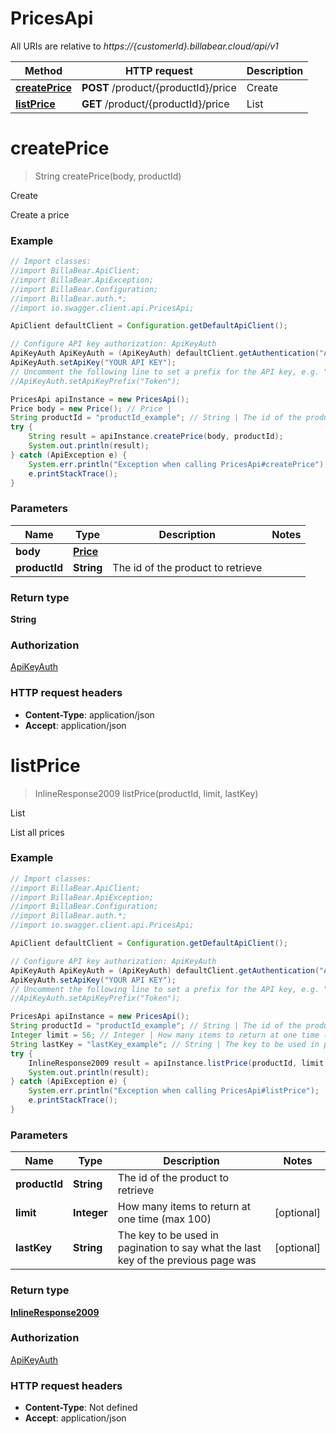 # PricesApi

All URIs are relative to *https://{customerId}.billabear.cloud/api/v1*

Method | HTTP request | Description
------------- | ------------- | -------------
[**createPrice**](PricesApi.md#createPrice) | **POST** /product/{productId}/price | Create
[**listPrice**](PricesApi.md#listPrice) | **GET** /product/{productId}/price | List

<a name="createPrice"></a>
# **createPrice**
> String createPrice(body, productId)

Create

Create a price

### Example
```java
// Import classes:
//import BillaBear.ApiClient;
//import BillaBear.ApiException;
//import BillaBear.Configuration;
//import BillaBear.auth.*;
//import io.swagger.client.api.PricesApi;

ApiClient defaultClient = Configuration.getDefaultApiClient();

// Configure API key authorization: ApiKeyAuth
ApiKeyAuth ApiKeyAuth = (ApiKeyAuth) defaultClient.getAuthentication("ApiKeyAuth");
ApiKeyAuth.setApiKey("YOUR API KEY");
// Uncomment the following line to set a prefix for the API key, e.g. "Token" (defaults to null)
//ApiKeyAuth.setApiKeyPrefix("Token");

PricesApi apiInstance = new PricesApi();
Price body = new Price(); // Price | 
String productId = "productId_example"; // String | The id of the product to retrieve
try {
    String result = apiInstance.createPrice(body, productId);
    System.out.println(result);
} catch (ApiException e) {
    System.err.println("Exception when calling PricesApi#createPrice");
    e.printStackTrace();
}
```

### Parameters

Name | Type | Description  | Notes
------------- | ------------- | ------------- | -------------
 **body** | [**Price**](Price.md)|  |
 **productId** | **String**| The id of the product to retrieve |

### Return type

**String**

### Authorization

[ApiKeyAuth](../README.md#ApiKeyAuth)

### HTTP request headers

 - **Content-Type**: application/json
 - **Accept**: application/json

<a name="listPrice"></a>
# **listPrice**
> InlineResponse2009 listPrice(productId, limit, lastKey)

List

List all prices

### Example
```java
// Import classes:
//import BillaBear.ApiClient;
//import BillaBear.ApiException;
//import BillaBear.Configuration;
//import BillaBear.auth.*;
//import io.swagger.client.api.PricesApi;

ApiClient defaultClient = Configuration.getDefaultApiClient();

// Configure API key authorization: ApiKeyAuth
ApiKeyAuth ApiKeyAuth = (ApiKeyAuth) defaultClient.getAuthentication("ApiKeyAuth");
ApiKeyAuth.setApiKey("YOUR API KEY");
// Uncomment the following line to set a prefix for the API key, e.g. "Token" (defaults to null)
//ApiKeyAuth.setApiKeyPrefix("Token");

PricesApi apiInstance = new PricesApi();
String productId = "productId_example"; // String | The id of the product to retrieve
Integer limit = 56; // Integer | How many items to return at one time (max 100)
String lastKey = "lastKey_example"; // String | The key to be used in pagination to say what the last key of the previous page was
try {
    InlineResponse2009 result = apiInstance.listPrice(productId, limit, lastKey);
    System.out.println(result);
} catch (ApiException e) {
    System.err.println("Exception when calling PricesApi#listPrice");
    e.printStackTrace();
}
```

### Parameters

Name | Type | Description  | Notes
------------- | ------------- | ------------- | -------------
 **productId** | **String**| The id of the product to retrieve |
 **limit** | **Integer**| How many items to return at one time (max 100) | [optional]
 **lastKey** | **String**| The key to be used in pagination to say what the last key of the previous page was | [optional]

### Return type

[**InlineResponse2009**](InlineResponse2009.md)

### Authorization

[ApiKeyAuth](../README.md#ApiKeyAuth)

### HTTP request headers

 - **Content-Type**: Not defined
 - **Accept**: application/json

